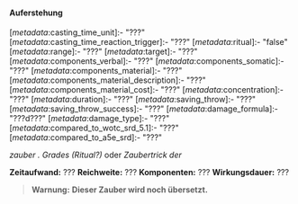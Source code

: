 #### Auferstehung
<!-- markdownlint-disable link-image-reference-definitions -->
<!-- spell-checker:words added amount avoids casting concentration damage different duration emphasis ends english false formula hour halves hours kommagetrennt mechanics minutes reaction ritual same saving school somatic special spell throw true wording wotc -->
<!-- spell-checker:words resurrection -->
[_metadata_:spell_name]:- "Auferstehung"
[_metadata_:spell_name_english]:- "Resurrection"
[_metadata_:spell_school]:- "???"
[_metadata_:spell_level]:- "???"
[_metadata_:casting_time_amount]:- "???"
[_metadata_:casting_time_unit]:- "???" <!-- "action", "bonus action", "reaction", "minute", "minutes", "hour", "hours" -->
[_metadata_:casting_time_reaction_trigger]:- "???"
[_metadata_:ritual]:- "false" <!-- "true" oder "false" -->
[_metadata_:range]:- "???"
[_metadata_:target]:- "???"
[_metadata_:components_verbal]:- "???" <!-- "true" oder "false" -->
[_metadata_:components_somatic]:- "???" <!-- "true" oder "false" -->
[_metadata_:components_material]:- "???" <!-- "true" oder "false" -->
[_metadata_:components_material_description]:- "???"
[_metadata_:components_material_cost]:- "???"
[_metadata_:concentration]:- "???" <!-- "true" oder "false" -->
[_metadata_:duration]:- "???"
[_metadata_:saving_throw]:- "???"
[_metadata_:saving_throw_success]:- "???" <!-- "halves_damage", "avoids_effect", "ends_effect", "special"; falls mehrere wahr sind, kommagetrennt einfügen -->
[_metadata_:damage_formula]:- "???d???"
[_metadata_:damage_type]:- "???"
[_metadata_:compared_to_wotc_srd_5.1]:- "???" <!-- "mechanics_same_wording_same", "mechanics_same_wording_different", "mechanics_different_wording_different" oder "added" -->
[_metadata_:compared_to_a5e_srd]:- "???" <!-- "mechanics_same_wording_different", "mechanics_different_wording_different" oder "added" -->
<!-- markdownlint-disable-next-line no-emphasis-as-heading -->
_<X>zauber <n>. Grades (Ritual?)_ oder _Zaubertrick der <X>_

**Zeitaufwand:** ???
**Reichweite:** ???
**Komponenten:** ???
**Wirkungsdauer:** ???
> **Warnung:**
> **Dieser Zauber wird noch übersetzt.**

